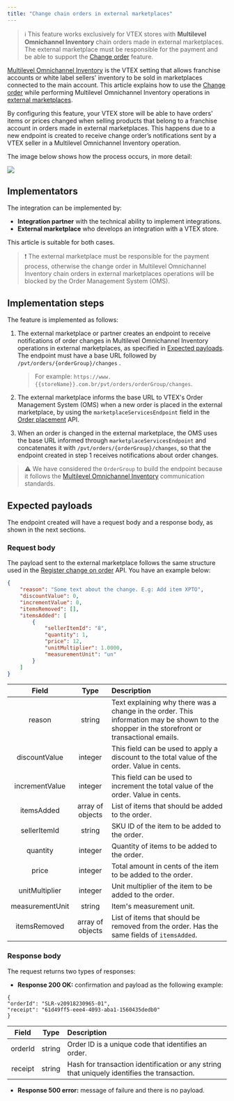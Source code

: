 ```yaml
---
title: "Change chain orders in external marketplaces"
---
```


> ℹ️️ This feature works exclusively for VTEX stores with **Multilevel Omnichannel Inventory** chain orders made in external marketplaces. The external marketplace must be responsible for the payment and be able to support the [Change order](https://developers.vtex.com/vtex-rest-api/docs/change-order) feature.

[Multilevel Omnichannel Inventory](https://developers.vtex.com/vtex-rest-api/docs/multilevel-omnichannel-inventory) is the VTEX setting that allows franchise accounts or white label sellers' inventory to be sold in marketplaces connected to the main account. This article explains how to use the [Change order](https://developers.vtex.com/vtex-rest-api/docs/change-order) while performing Multilevel Omnichannel Inventory operations in [external marketplaces](https://developers.vtex.com/vtex-rest-api/docs/external-marketplace-integration-guide).                                                                  

By configuring this feature, your VTEX store will be able to have orders' items or prices changed when selling products that belong to a franchise account in orders made in external marketplaces. This happens due to a new endpoint is created to receive change order’s notifications sent by a VTEX seller in a Multilevel Omnichannel Inventory operation. 

The image below shows how the process occurs, in more detail:

![](https://raw.githubusercontent.com/vtexdocs/dev-portal-content/fixing-API-Guides/docs/guides/Integration%20Guides/change%20chain%20orders%20in%20multilevel%20omnichannel%20inventory%20%20marketplace.jpg)

## Implementators

The integration can be implemented by:

- **Integration partner** with the technical ability to implement integrations.
- **External marketplace** who develops an integration with a VTEX store. 

This article is suitable for both cases.

>❗ The external marketplace must be responsible for the payment process, otherwise the change order in Multilevel Omnichannel Inventory chain orders in external marketplaces operations will be blocked by the Order Management System (OMS).

## Implementation steps

The feature is implemented as follows:

1. The external marketplace or partner creates an endpoint to receive notifications of order changes in Multilevel Omnichannel Inventory operations in external marketplaces, as specified in [Expected payloads](#expected-payloads). The endpoint must have a base URL followed by `/pvt/orders/{orderGroup}/changes` .

    > For example: `https://www.{{storeName}}.com.br/pvt/orders/orderGroup/changes`.

2. The external marketplace informs the base URL to VTEX's Order Management System (OMS) when a new order is placed in the external marketplace, by using the `marketplaceServicesEndpoint` field in the [Order placement](https://developers.vtex.com/vtex-rest-api/reference/order-placement) API.
3. When an order is changed in the external marketplace, the OMS uses the base URL informed through `marketplaceServicesEndpoint` and concatenates it with `/pvt/orders/{orderGroup}/changes`, so that the endpoint created in step 1 receives notifications about order changes.

>⚠️ We have considered the `OrderGroup` to build the endpoint because it follows the [Multilevel Omnichannel Inventory](https://developers.vtex.com/vtex-rest-api/docs/multilevel-omnichannel-inventory) communication standards.

## Expected payloads

The endpoint created will have a request body and a response body, as shown in the next sections.

### Request body

The payload sent to the external marketplace follows the same structure used in the [Register change on order](https://developers.vtex.com/vtex-rest-api/reference/registerchange) API. You have an example below:

```json
{
    "reason": "Some text about the change. E.g: Add item XPTO",
    "discountValue": 0,
    "incrementValue": 0,
    "itemsRemoved": [], 
    "itemsAdded": [
        {
            "sellerItemId": "8",
            "quantity": 1,
            "price": 12,
            "unitMultiplier": 1.0000,
            "measurementUnit": "un"
        }
    ]
}
```

| **Field** | **Type** | **Description** |
|:----------:|:----------:|:----------|
| reason | string | Text explaining why there was a change in the order. This information may be shown to the shopper in the storefront or transactional emails. |
| discountValue | integer | This field can be used to apply a discount to the total value of the order. Value in cents. |
| incrementValue | integer | This field can be used to increment the total value of the order. Value in cents. |
| itemsAdded | array of objects | List of items that should be added to the order. |
| sellerItemId | string | SKU ID of the item to be added to the order. |
| quantity | integer | Quantity of items to be added to the order. |
| price | integer | Total amount in cents of the item to be added to the order.  |
| unitMultiplier | integer | Unit multiplier of the item to be added to the order. |
| measurementUnit | string | Item's measurement unit. |
| itemsRemoved | array of objects | List of items that should be removed from the order. Has the same fields of `itemsAdded`. |

### Response body

The request returns two types of responses:

* **Response 200 OK:** confirmation and payload as the following example:

```
{
"orderId": "SLR-v20918230965-01",
"receipt": "61d49ff5-eee4-4093-aba1-1560435dedb0"
}
```
| Field | Type | Description |
|:---:|:---:|:---|
| orderId | string | Order ID is a unique code that identifies an order. |
| receipt | string | Hash for transaction identification or any string that uniquely identifies the transaction. |

- **Response 500 error:** message of failure and there is no payload.
